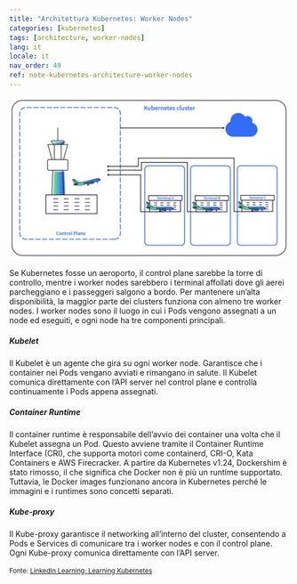```yaml
---
title: "Architettura Kubernetes: Worker Nodes"
categories: [kubernetes]
tags: [architecture, worker-nodes]
lang: it
locale: it
nav_order: 49
ref: note-kubernetes-architecture-worker-nodes
---
```

![Kubernetes Cluster Architecture (Airport Analogy)](../../../assets/images/notes/kubernetes-architecture/worker-nodes/control-plane-worker-nodes-airport.png)

Se Kubernetes fosse un aeroporto, il control plane sarebbe la torre di controllo, mentre i worker nodes sarebbero i terminal affollati dove gli aerei parcheggiano e i passeggeri salgono a bordo. Per mantenere un’alta disponibilità, la maggior parte dei clusters funziona con almeno tre worker nodes. I worker nodes sono il luogo in cui i Pods vengono assegnati a un node ed eseguiti, e ogni node ha tre componenti principali.

##### Kubelet
Il Kubelet è un agente che gira su ogni worker node. Garantisce che i container nei Pods vengano avviati e rimangano in salute. Il Kubelet comunica direttamente con l’API server nel control plane e controlla continuamente i Pods appena assegnati.

##### Container Runtime
Il container runtime è responsabile dell’avvio dei container una volta che il Kubelet assegna un Pod. Questo avviene tramite il Container Runtime Interface (CRI), che supporta motori come containerd, CRI-O, Kata Containers e AWS Firecracker. A partire da Kubernetes v1.24, Dockershim è stato rimosso, il che significa che Docker non è più un runtime supportato. Tuttavia, le Docker images funzionano ancora in Kubernetes perché le immagini e i runtimes sono concetti separati.

##### Kube-proxy
Il Kube-proxy garantisce il networking all’interno del cluster, consentendo a Pods e Services di comunicare tra i worker nodes e con il control plane. Ogni Kube-proxy comunica direttamente con l’API server.

<small>Fonte: [LinkedIn Learning: Learning Kubernetes](https://www.linkedin.com/learning/learning-kubernetes-16086900)</small>